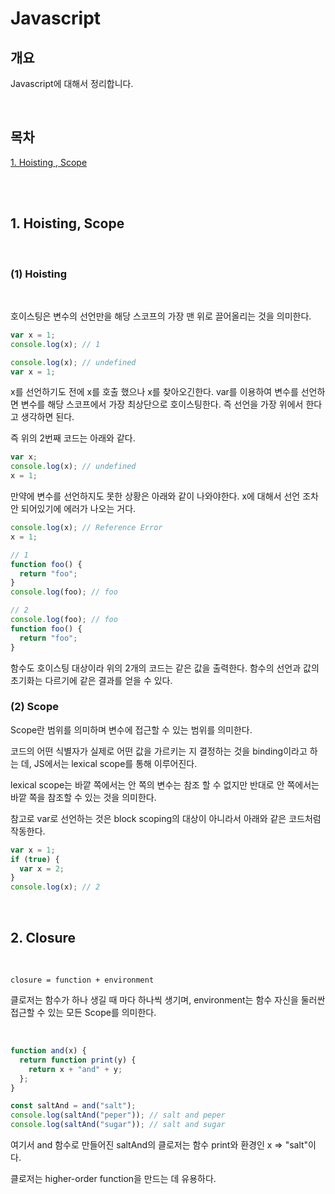 # Javascript

## 개요

Javascript에 대해서 정리합니다.

<br />

## 목차

[1. Hoisting , Scope](#1-hoisting-scope)

<br />
<br />

## 1. Hoisting, Scope

<br />

### (1) Hoisting

<br />

호이스팅은 변수의 선언만을 해당 스코프의 가장 맨 위로 끌어올리는 것을 의미한다.

```javascript
var x = 1;
console.log(x); // 1
```

```javascript
console.log(x); // undefined
var x = 1;
```

x를 선언하기도 전에 x를 호출 했으나 x를 찾아오긴한다. var를 이용하여 변수를 선언하면 변수를 해당 스코프에서 가장 최상단으로 호이스팅한다. 즉 선언을 가장 위에서 한다고 생각하면 된다.

즉 위의 2번째 코드는 아래와 같다.

```javascript
var x;
console.log(x); // undefined
x = 1;
```

만약에 변수를 선언하지도 못한 상황은 아래와 같이 나와야한다. x에 대해서 선언 조차 안 되어있기에 에러가 나오는 거다.

```javascript
console.log(x); // Reference Error
x = 1;
```

```javascript
// 1
function foo() {
  return "foo";
}
console.log(foo); // foo

// 2
console.log(foo); // foo
function foo() {
  return "foo";
}
```

함수도 호이스팅 대상이라 위의 2개의 코드는 같은 값을 출력한다. 함수의 선언과 값의 초기화는 다르기에 같은 결과를 얻을 수 있다.

### (2) Scope

Scope란 범위를 의미하며 변수에 접근할 수 있는 범위를 의미한다.

코드의 어떤 식별자가 실제로 어떤 값을 가르키는 지 결정하는 것을 binding이라고 하는 데, JS에서는 lexical scope를 통해 이루어진다.

lexical scope는 바깥 쪽에서는 안 쪽의 변수는 참조 할 수 없지만 반대로 안 쪽에서는 바깥 쪽을 참조할 수 있는 것을 의미한다.

참고로 var로 선언하는 것은 block scoping의 대상이 아니라서 아래와 같은 코드처럼 작동한다.

```javascript
var x = 1;
if (true) {
  var x = 2;
}
console.log(x); // 2
```

<br />

## 2. Closure

<br />

```
closure = function + environment
```

클로저는 함수가 하나 생길 때 마다 하나씩 생기며, environment는 함수 자신을 둘러싼 접근할 수 있는 모든 Scope를 의미한다.

<br />

```javascript
function and(x) {
  return function print(y) {
    return x + "and" + y;
  };
}

const saltAnd = and("salt");
console.log(saltAnd("peper")); // salt and peper
console.log(saltAnd("sugar")); // salt and sugar
```

여기서 and 함수로 만들어진 saltAnd의 클로저는 함수 print와 환경인 x => "salt"이다.

클로저는 higher-order function을 만드는 데 유용하다.
